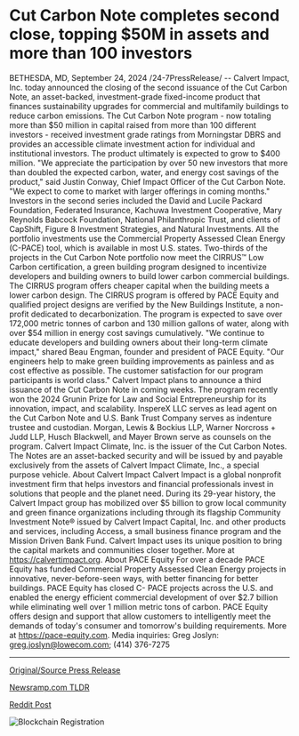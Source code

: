 # Cut Carbon Note completes second close, topping $50M in assets and more than 100 investors

BETHESDA, MD, September 24, 2024 /24-7PressRelease/ -- Calvert Impact, Inc. today announced the closing of the second issuance of the Cut Carbon Note, an asset-backed, investment-grade fixed-income product that finances sustainability upgrades for commercial and multifamily buildings to reduce carbon emissions. The Cut Carbon Note program - now totaling more than $50 million in capital raised from more than 100 different investors - received investment grade ratings from Morningstar DBRS and provides an accessible climate investment action for individual and institutional investors. The product ultimately is expected to grow to $400 million.  "We appreciate the participation by over 50 new investors that more than doubled the expected carbon, water, and energy cost savings of the product," said Justin Conway, Chief Impact Officer of the Cut Carbon Note. "We expect to come to market with larger offerings in coming months."  Investors in the second series included the David and Lucile Packard Foundation, Federated Insurance, Kachuwa Investment Cooperative, Mary Reynolds Babcock Foundation, National Philanthropic Trust, and clients of CapShift, Figure 8 Investment Strategies, and Natural Investments.  All the portfolio investments use the Commercial Property Assessed Clean Energy (C-PACE) tool, which is available in most U.S. states. Two-thirds of the projects in the Cut Carbon Note portfolio now meet the CIRRUS™ Low Carbon certification, a green building program designed to incentivize developers and building owners to build lower carbon commercial buildings. The CIRRUS program offers cheaper  capital when the building meets a lower carbon design. The CIRRUS program is offered by PACE Equity and qualified project designs are verified by the New Buildings Institute, a non-profit dedicated to decarbonization. The program is expected to save over 172,000 metric tonnes of carbon and 130 million gallons of water, along with over $54 million in energy cost savings cumulatively.  "We continue to educate developers and building owners about their long-term climate impact," shared Beau Engman, founder and president of PACE Equity. "Our engineers help to make green building improvements as painless and as cost effective as possible. The customer satisfaction for our program participants is world class."  Calvert Impact plans to announce a third issuance of the Cut Carbon Note in coming weeks. The program recently won the 2024 Grunin Prize for Law and Social Entrepreneurship for its innovation, impact, and scalability.  InspereX LLC serves as lead agent on the Cut Carbon Note and U.S. Bank Trust Company serves as indenture trustee and custodian. Morgan, Lewis & Bockius LLP, Warner Norcross + Judd LLP, Husch Blackwell, and Mayer Brown serve as counsels on the program.  Calvert Impact Climate, Inc. is the issuer of the Cut Carbon Notes. The Notes are an asset-backed security and will be issued by and payable exclusively from the assets of Calvert Impact Climate, Inc., a special purpose vehicle.  About Calvert Impact  Calvert Impact is a global nonprofit investment firm that helps investors and financial professionals invest in solutions that people and the planet need. During its 29-year history, the Calvert Impact group has mobilized over $5 billion to grow local community and green finance organizations including through its flagship Community Investment Note® issued by Calvert Impact Capital, Inc. and other products and services, including Access, a small business finance program and the Mission Driven Bank Fund. Calvert Impact uses its unique position to bring the capital markets and communities closer together. More at https://calvertimpact.org.  About PACE Equity  For over a decade PACE Equity has funded Commercial Property Assessed Clean Energy projects in innovative, never-before-seen ways, with better financing for better buildings. PACE Equity has closed C- PACE projects across the U.S. and enabled the energy efficient commercial development of over $2.7 billion while eliminating well over 1 million metric tons of carbon. PACE Equity offers design and support that allow customers to intelligently meet the demands of today's consumer and tomorrow's building requirements. More at https://pace-equity.com.  Media inquiries: Greg Joslyn: greg.joslyn@lowecom.com; (414) 376-7275 

---

[Original/Source Press Release](https://www.24-7pressrelease.com/press-release/514605/cut-carbon-note-completes-second-close-topping-50m-in-assets-and-more-than-100-investors)
                    

[Newsramp.com TLDR](None) 



[Reddit Post](https://www.reddit.com/r/Business_NewsRamp/comments/1fo6n6q/calvert_impact_announces_successful_close_of_cut/) 



![Blockchain Registration](https://cdn.newsramp.app/24-7PressRelease/qrcode/249/24/swimGS34.webp)